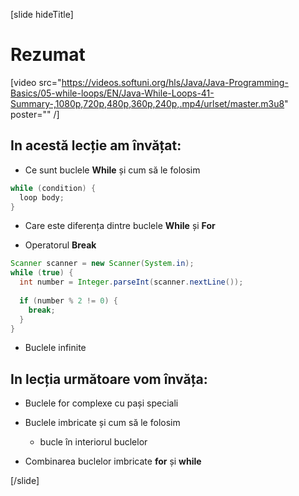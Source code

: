 [slide hideTitle]
# Rezumat
[video src="https://videos.softuni.org/hls/Java/Java-Programming-Basics/05-while-loops/EN/Java-While-Loops-41-Summary-,1080p,720p,480p,360p,240p,.mp4/urlset/master.m3u8" poster="" /]
## In acestă lecție am învățat: 

- Ce sunt buclele **While** și cum să le folosim 

```java
while (condition) {
  loop body;
}
```

- Care este diferența dintre buclele **While** și **For** 

- Operatorul **Break** 

```java
Scanner scanner = new Scanner(System.in);
while (true) {
  int number = Integer.parseInt(scanner.nextLine());
  
  if (number % 2 != 0) {
    break;
  }
}
```

- Buclele infinite

## In lecția următoare vom învăța:

- Buclele for complexe cu pași speciali

- Buclele imbricate și cum să le folosim

  * bucle în interiorul buclelor

- Combinarea buclelor imbricate **for** și **while**



[/slide]